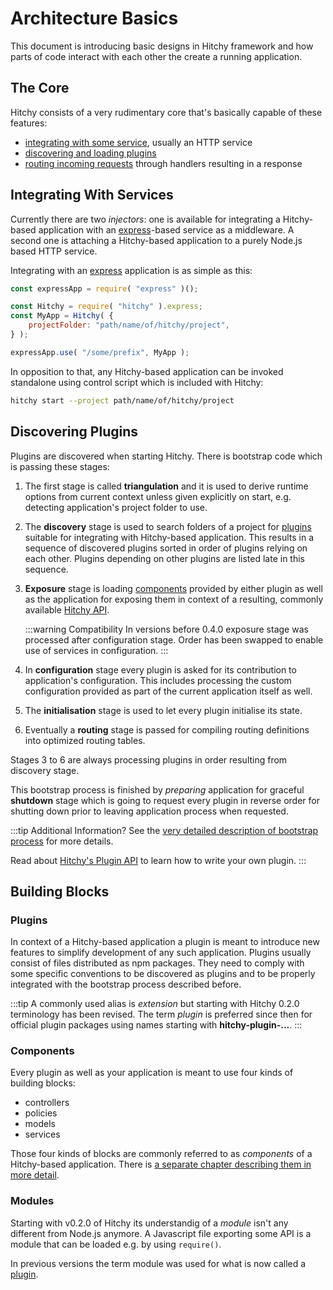 # Architecture Basics

This document is introducing basic designs in Hitchy framework and how parts of code interact with each other the create a running application.

## The Core

Hitchy consists of a very rudimentary core that's basically capable of these features:

* [integrating with some service](#integrating-with-services), usually an HTTP service
* [discovering and loading plugins](#discovering-plugins)
* [routing incoming requests](routing-basics.md) through handlers resulting in a response

## Integrating With Services

Currently there are two _injectors_: one is available for integrating a Hitchy-based application with an [express](https://expressjs.com/)-based service as a middleware. A second one is attaching a Hitchy-based application to a purely Node.js based HTTP service. 

Integrating with an [express](https://expressjs.com/) application is as simple as this:

```javascript
const expressApp = require( "express" )();

const Hitchy = require( "hitchy" ).express;
const MyApp = Hitchy( {
    projectFolder: "path/name/of/hitchy/project",
} );

expressApp.use( "/some/prefix", MyApp );
```

In opposition to that, any Hitchy-based application can be invoked standalone using control script which is included with Hitchy:

```bash
hitchy start --project path/name/of/hitchy/project
``` 

## Discovering Plugins

Plugins are discovered when starting Hitchy. There is bootstrap code which is passing these stages:

1. The first stage is called **triangulation** and it is used to derive runtime options from current context unless given explicitly on start, e.g. detecting application's project folder to use.

2. The **discovery** stage is used to search folders of a project for [plugins](#plugins) suitable for integrating with Hitchy-based application. This results in a sequence of discovered plugins sorted in order of plugins relying on each other. Plugins depending on other plugins are listed late in this sequence.

3. **Exposure** stage is loading [components](#components) provided by either plugin as well as the application for exposing them in context of a resulting, commonly available [Hitchy API](../api).

   :::warning Compatibility
   In versions before 0.4.0 exposure stage was processed after configuration stage. Order has been swapped to enable use of services in configuration. 
   :::

4. In **configuration** stage every plugin is asked for its contribution to application's configuration. This includes processing the custom configuration provided as part of the current application itself as well.

5. The **initialisation** stage is used to let every plugin initialise its state.

6. Eventually a **routing** stage is passed for compiling routing definitions into optimized routing tables.

Stages 3 to 6 are always processing plugins in order resulting from discovery stage. 

This bootstrap process is finished by _preparing_ application for graceful **shutdown** stage which is going to request every plugin in reverse order for shutting down prior to leaving application process when requested.

:::tip Additional Information?
See the [very detailed description of bootstrap process](./bootstrap.md) for more details.

Read about [Hitchy's Plugin API](../api/plugins.md) to learn how to write your own plugin.
:::

## Building Blocks

### Plugins

In context of a Hitchy-based application a plugin is meant to introduce new features to simplify development of any such application. Plugins usually consist of files distributed as npm packages. They need to comply with some specific conventions to be discovered as plugins and to be properly integrated with the bootstrap process described before.

:::tip
A commonly used alias is _extension_ but starting with Hitchy 0.2.0 terminology has been revised. The term _plugin_ is preferred since then for official plugin packages using names starting with **hitchy-plugin-...**.
:::

### Components

Every plugin as well as your application is meant to use four kinds of building blocks:

* controllers
* policies
* models
* services

Those four kinds of blocks are commonly referred to as _components_ of a Hitchy-based application. There is [a separate chapter describing them in more detail](components.md).

### Modules

Starting with v0.2.0 of Hitchy its understandig of a _module_ isn't any different from Node.js anymore. A Javascript file exporting some API is a module that can be loaded e.g. by using `require()`. 

In previous versions the term module was used for what is now called a [plugin](#plugins).

